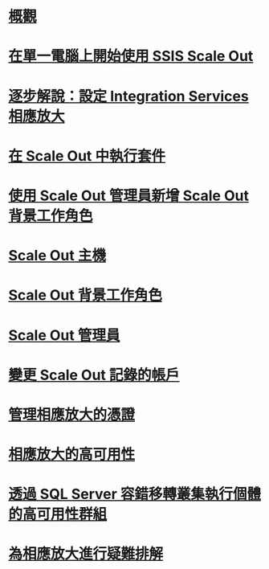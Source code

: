 # [概觀](integration-services-ssis-scale-out.md)
# [在單一電腦上開始使用 SSIS Scale Out](get-started-with-ssis-scale-out-onebox.md)
# [逐步解說：設定 Integration Services 相應放大](walkthrough-set-up-integration-services-scale-out.md)
# [在 Scale Out 中執行套件](run-packages-in-integration-services-ssis-scale-out.md)
# [使用 Scale Out 管理員新增 Scale Out 背景工作角色](add-scale-out-worker.md)
# [Scale Out 主機](integration-services-ssis-scale-out-master.md)
# [Scale Out 背景工作角色](integration-services-ssis-scale-out-worker.md)
# [Scale Out 管理員](integration-services-ssis-scale-out-manager.md)
# [變更 Scale Out 記錄的帳戶](change-logdb-account.md)
# [管理相應放大的憑證](deal-with-certificates-in-ssis-scale-out.md)
# [相應放大的高可用性](scale-out-support-for-high-availability.md)
# [透過 SQL Server 容錯移轉叢集執行個體的高可用性群組](scale-out-failover-cluster-instance.md)
# [為相應放大進行疑難排解](troubleshooting-scale-out.md)